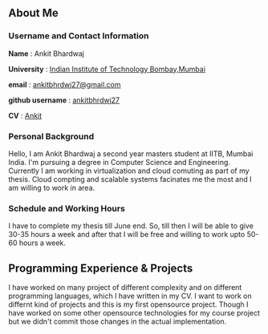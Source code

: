 ## About Me

### Username and Contact Information

**Name**            :   Ankit Bhardwaj

**University**      :   [Indian Institute of Technology Bombay,Mumbai](http://www.iitb.ac.in/)

**email**           :   ankitbhrdwj27@gmail.com

**github username** :   [ankitbhrdwj27](https://github.com/ankitbhrdwj27)
 
**CV**              :   [Ankit](https://www.dropbox.com/s/sat3tktpoc8qkut/133050024%20-%203.pdf?dl=0)


### Personal Background

Hello, I am Ankit Bhardwaj a second year masters student at IITB, Mumbai India. 
I'm pursuing a degree in Computer Science and Engineering. Currently I am working in virtualization and 
cloud comuting as part of my thesis. Cloud compting and scalable systems facinates me the most and I am willing
to work in area.

### Schedule and Working Hours
I have to complete my thesis till June end. So, till then I will be able to give 30-35 hours a week and after that I will be free and willing to work upto 50-60 hours a week. 

## Programming Experience & Projects
I have worked on many project of different complexity and on different programming languages, which I have written in my CV. I want to work on differnt kind of projects and this is my first opensource project. Though I have worked on some other opensource technologies for my course project but we didn't commit those changes in the actual implementation.

##
